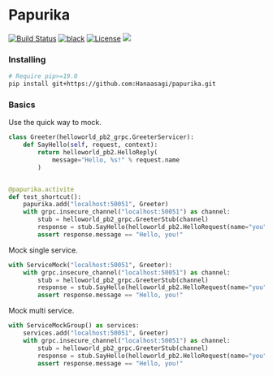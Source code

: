 # Papurika

[![Build Status](https://travis-ci.com/Hanaasagi/papurika.svg?token=wFiDySkCsstZBhsxAoPK&branch=master)](https://travis-ci.com/Hanaasagi/papurika)
[![black](https://img.shields.io/badge/code_style-black-000000.svg)](https://github.com/ambv/black)
[![License](https://img.shields.io/github/license/Hanaasagi/papurika.svg)](https://github.com/Hanaasagi/papurika/blob/master/LICENSE)
![](https://img.shields.io/github/languages/code-size/Hanaasagi/papurika.svg)

### Installing

```Bash
# Require pip>=19.0
pip install git+https://github.com:Hanaasagi/papurika.git
```

### Basics

Use the quick way to mock.

```Python
class Greeter(helloworld_pb2_grpc.GreeterServicer):
    def SayHello(self, request, context):
        return helloworld_pb2.HelloReply(
            message="Hello, %s!" % request.name
        )


@papurika.activite
def test_shortcut():
    papurika.add("localhost:50051", Greeter)
    with grpc.insecure_channel("localhost:50051") as channel:
        stub = helloworld_pb2_grpc.GreeterStub(channel)
        response = stub.SayHello(helloworld_pb2.HelloRequest(name="you"))
        assert response.message == "Hello, you!"
```

Mock single service.

```Python
with ServiceMock("localhost:50051", Greeter):
    with grpc.insecure_channel("localhost:50051") as channel:
        stub = helloworld_pb2_grpc.GreeterStub(channel)
        response = stub.SayHello(helloworld_pb2.HelloRequest(name="you"))
        assert response.message == "Hello, you!"

```

Mock multi service.

```Python
with ServiceMockGroup() as services:
    services.add("localhost:50051", Greeter)
    with grpc.insecure_channel("localhost:50051") as channel:
        stub = helloworld_pb2_grpc.GreeterStub(channel)
        response = stub.SayHello(helloworld_pb2.HelloRequest(name="you"))
        assert response.message == "Hello, you!"
```
